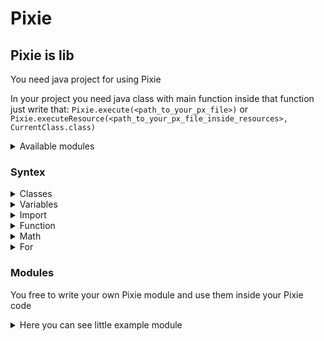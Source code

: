 # Pixie

## Pixie is lib
You need java project for using Pixie

In your project you need java class with main function inside that function just write that:
``
Pixie.execute(<path_to_your_px_file>)
``
or
``
Pixie.executeResource(<path_to_your_px_file_inside_resources>, CurrentClass.class)
``

<details><summary>Available modules</summary>
<p>

```
math
files
sockets
```
</p>
</details>

### Syntex

<details><summary>Classes</summary>
<p>

  You can define class by ``class``
  
  Class example:
  ```
  class Test {
      import math

      field f_str = ''
      field f_val = 0

      function @init(f_str, f_val){
      }

      function @add(other) {
          return(f_str + other)
      }

      function @inv() {
          return(!f_val)
      }

      function test(string, test) {
          return(string + test + dsin(f_val))
      }
  }
  ```
  
  Classes uses ther own imports, you can see that in the example

  For use class you need print their contructor ``init Test('Some text', 100)``

  You also can define not classed instance by ``init(<var_name>: <var_value>)``
</p>
</details>

<details><summary>Variables</summary>
<p>

  You can define variable by ``var``

  Example: ``var <variable_name> = <value>``

  For string values you need write it inside apostrophes

  Example: ``'Hello world!'``

  So, you cannot write ``'Hello, how are you?'`` that will break text just replace ``,`` to ``\.``
</p>
</details>

<details><summary>Import</summary>
<p>

  You can import new module by ``import <some_module>`` or import modules by ``import <some_module>, <more_some_module>``
</p>
</details>


<details><summary>Function</summary>
<p>

  You can define your function with ``def``

  ```
  def test_funct(arg0, arg1) do
    print(arg0 + arg1)
  end
  ```
</p>
</details>

<details><summary>Math</summary>
<p>

  Use ``import math`` for more math functions

  ``4 + 5 * 2`` will return ``18``

  ``5 * 2 + 4`` will return ``14``

  Same with ``/``
  </p>
  </details>

  <details><summary>For</summary>
  <p>

  For:
  ```
  for (0, i, <, 4, 1) do
    print(i)
  end
  ```

  Foreach:
  ```
  var inst = init(x: 1, y: 4)
  for (inst, value, key) do
    print(key + ': ' + value)
  end
  ```

  While
  ```
  for (<bool>) do
    #if return value is false for will breaked
    return(<bool>)
  end
  ```
</p>
</details>

### Modules
You free to write your own Pixie module and use them inside your Pixie code
<details><summary>Here you can see little example module</summary>
<p>

```
public class Run {
     public static void main(String[] args) {
          Pixie.addModule("example", new ExampleModule());
     }

     public static class ExampleModule extends PixieModule {
          public ExampleModule() {
               variables = Map.ofEntries(
                       Map.entry("example_variable", new NumValue(5))
               );
               functions = Map.ofEntries(
                       Map.entry("example_function",
                               function(
                                       (LineParser self) -> {
                                            System.out.println("Real example");
                                            return new NullValue();
                                       }
                               )
                       ),
                       Map.entry("example_function_one",
                               function(
                                       (LineParser self) -> {
                                            try {
                                                 var inside = one(self, "example_function_one");
                                                 System.out.println("Real example: " + parseText(self, inside));
                                            } catch (SyntaxException e) {
                                                 new SyntaxException(e.getMessage()).printStackTrace();
                                            }
                                            return new NullValue();
                                       }
                               )
                       ),
                       Map.entry("example_function_base",
                               function(
                                       (LineParser self) -> {
                                            try {
                                                 var inside = base(self, "example_function_base");
                                                 System.out.println("Real example: " + parseText(self, inside[0]) + " : " + parseText(self, inside[1]));
                                            } catch (SyntaxException e) {
                                                 new SyntaxException(e.getMessage()).printStackTrace();
                                            }
                                            return new NullValue();
                                       }
                               )
                       )
               );
          }
     }
}
```
</p>
</details>

